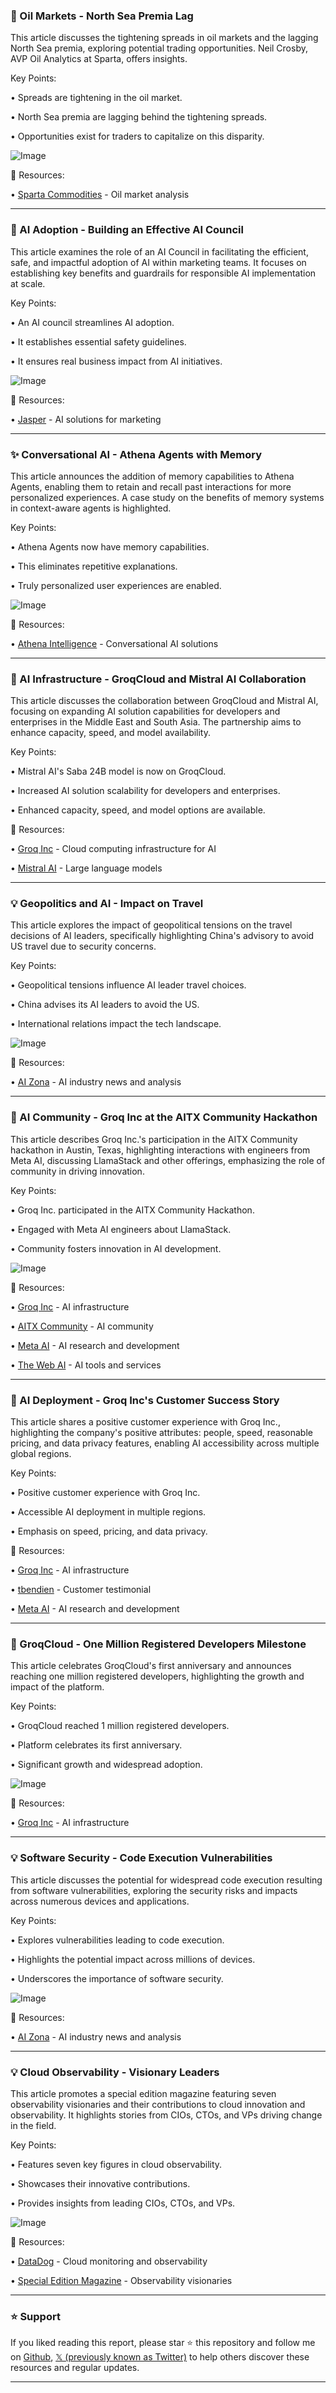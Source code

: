 ### 🤖 Oil Markets - North Sea Premia Lag

This article discusses the tightening spreads in oil markets and the lagging North Sea premia, exploring potential trading opportunities.  Neil Crosby, AVP Oil Analytics at Sparta, offers insights.

Key Points:

• Spreads are tightening in the oil market.


• North Sea premia are lagging behind the tightening spreads.


• Opportunities exist for traders to capitalize on this disparity.


![Image](https://pbs.twimg.com/media/GlH1YdwXcAADY95?format=jpg&name=small)

🔗 Resources:

• [Sparta Commodities](https://x.com/SpartaCommo) - Oil market analysis


---

### 🤖 AI Adoption - Building an Effective AI Council

This article examines the role of an AI Council in facilitating the efficient, safe, and impactful adoption of AI within marketing teams.  It focuses on establishing key benefits and guardrails for responsible AI implementation at scale.

Key Points:

• An AI council streamlines AI adoption.


•  It establishes essential safety guidelines.


• It ensures real business impact from AI initiatives.


![Image](https://pbs.twimg.com/media/GlH0R_4WgAAFHa_?format=jpg&name=small)

🔗 Resources:

• [Jasper](https://x.com/heyjasperai) - AI solutions for marketing


---

### ✨ Conversational AI - Athena Agents with Memory

This article announces the addition of memory capabilities to Athena Agents, enabling them to retain and recall past interactions for more personalized experiences. A case study on the benefits of memory systems in context-aware agents is highlighted.

Key Points:

• Athena Agents now have memory capabilities.


•  This eliminates repetitive explanations.


• Truly personalized user experiences are enabled.


![Image](https://pbs.twimg.com/media/GlH0HtLWQAAhWDR?format=jpg&name=small)

🔗 Resources:

• [Athena Intelligence](https://x.com/AthenaIntell) - Conversational AI solutions


---

### 🚀 AI Infrastructure - GroqCloud and Mistral AI Collaboration

This article discusses the collaboration between GroqCloud and Mistral AI, focusing on expanding AI solution capabilities for developers and enterprises in the Middle East and South Asia. The partnership aims to enhance capacity, speed, and model availability.

Key Points:

• Mistral AI's Saba 24B model is now on GroqCloud.


• Increased AI solution scalability for developers and enterprises.


• Enhanced capacity, speed, and model options are available.


🔗 Resources:

• [Groq Inc](https://x.com/GroqInc) - Cloud computing infrastructure for AI


• [Mistral AI](https://x.com/MistralAI) - Large language models


---

### 💡 Geopolitics and AI - Impact on Travel

This article explores the impact of geopolitical tensions on the travel decisions of AI leaders, specifically highlighting China's advisory to avoid US travel due to security concerns.

Key Points:

• Geopolitical tensions influence AI leader travel choices.


• China advises its AI leaders to avoid the US.


• International relations impact the tech landscape.


![Image](https://pbs.twimg.com/media/Gk_nUfcWgAAcOWk?format=jpg&name=small)

🔗 Resources:

• [AI Zona](https://x.com/ai_zona) - AI industry news and analysis


---

### 🤖 AI Community - Groq Inc at the AITX Community Hackathon

This article describes Groq Inc.'s participation in the AITX Community hackathon in Austin, Texas, highlighting interactions with engineers from Meta AI, discussing LlamaStack and other offerings, emphasizing the role of community in driving innovation.

Key Points:

• Groq Inc. participated in the AITX Community Hackathon.


•  Engaged with Meta AI engineers about LlamaStack.


• Community fosters innovation in AI development.


![Image](https://pbs.twimg.com/ext_tw_video_thumb/1895981559741603840/pu/img/cZZ2F_PI5gxSrbg1.jpg)

🔗 Resources:

• [Groq Inc](https://x.com/GroqInc) - AI infrastructure


• [AITX Community](https://x.com/aitxcommunity) - AI community


• [Meta AI](https://x.com/AIatMeta) - AI research and development


• [The Web AI](https://x.com/thewebAI) - AI tools and services


---

### 🚀 AI Deployment - Groq Inc's Customer Success Story

This article shares a positive customer experience with Groq Inc., highlighting the company's positive attributes: people, speed, reasonable pricing, and data privacy features, enabling AI accessibility across multiple global regions.

Key Points:

• Positive customer experience with Groq Inc.


•  Accessible AI deployment in multiple regions.


• Emphasis on speed, pricing, and data privacy.


🔗 Resources:

• [Groq Inc](https://x.com/GroqInc) - AI infrastructure


• [tbendien](https://x.com/tbendien) - Customer testimonial


• [Meta AI](https://x.com/AIatMeta) - AI research and development


---

### 🚀 GroqCloud - One Million Registered Developers Milestone

This article celebrates GroqCloud's first anniversary and announces reaching one million registered developers, highlighting the growth and impact of the platform.

Key Points:

• GroqCloud reached 1 million registered developers.


•  Platform celebrates its first anniversary.


• Significant growth and widespread adoption.



![Image](https://pbs.twimg.com/ext_tw_video_thumb/1895936725400068096/pu/img/MH0wnbiqGYJWvXH3.jpg)

🔗 Resources:

• [Groq Inc](https://x.com/GroqInc) - AI infrastructure


---

### 💡 Software Security - Code Execution Vulnerabilities

This article discusses the potential for widespread code execution resulting from software vulnerabilities, exploring the security risks and impacts across numerous devices and applications.

Key Points:

• Explores vulnerabilities leading to code execution.


• Highlights the potential impact across millions of devices.


• Underscores the importance of software security.


![Image](https://pbs.twimg.com/media/Gk8LC42XsAAoLxy?format=jpg&name=small)

🔗 Resources:

• [AI Zona](https://x.com/ai_zona) - AI industry news and analysis


---

### 💡 Cloud Observability - Visionary Leaders

This article promotes a special edition magazine featuring seven observability visionaries and their contributions to cloud innovation and observability.  It highlights stories from CIOs, CTOs, and VPs driving change in the field.

Key Points:

• Features seven key figures in cloud observability.


• Showcases their innovative contributions.


• Provides insights from leading CIOs, CTOs, and VPs.


![Image](https://pbs.twimg.com/media/Gk5YnQ3WwAAqV30?format=jpg&name=small)

🔗 Resources:

• [DataDog](https://x.com/datadoghq) - Cloud monitoring and observability


• [Special Edition Magazine](https://dtdg.co/observabilityvisionaries-twitter) - Observability visionaries


---

### ⭐️ Support

If you liked reading this report, please star ⭐️ this repository and follow me on [Github](https://github.com/Drix10), [𝕏 (previously known as Twitter)](https://x.com/DRIX_10_) to help others discover these resources and regular updates.

---